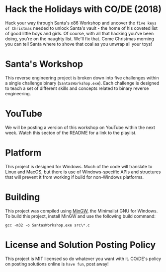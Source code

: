 # Hack the Holidays with CO/DE (2018)
Hack your way through Santa's x86 Workshop and uncover the `five keys of Christmas` needed to unlock Santa's vault - the home of his coveted list of good little boys and girls. Of course, with all that hacking you've been doing, you're on the naughty list. We'll fix that. Come Christmas morning you can tell Santa where to shove that coal as you unwrap all your toys!

# Santa's Workshop
This reverse engineering project is broken down into five challenges within a single challenge binary (`SantasWorkshop.exe`). Each challenge is designed to teach a set of different skills and concepts related to binary reverse engineering.

# YouTube
We will be posting a version of this workshop on YouTube within the next week. Watch this secton of the README for a link to the playlist.

# Platform
This project is designed for Windows. Much of the code will translate to Linux and MacOS, but there is use of Windows-specific APIs and structures that will prevent it from working if build for non-Windows platforms.

# Building
This project was compiled using [MinGW](http://www.mingw.org/), the Minimalist GNU for Windows. To build this project, install MinGW and use the following build command:
```
gcc -m32 -o SantasWorkshop.exe src\*.c
```

# License and Solution Posting Policy
This project is MIT licensed so do whatever you want with it.  CO/DE's policy on posting solutions online is `have fun`, post away! 
